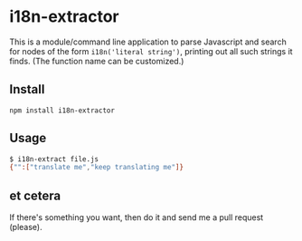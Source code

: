 # i18n-extractor

This is a module/command line application to parse Javascript and search for
nodes of the form `i18n('literal string')`, printing out all such strings it
finds. (The function name can be customized.)

## Install

`npm install i18n-extractor`

## Usage

```bash
$ i18n-extract file.js
{"":["translate me","keep translating me"]}
```

## et cetera

If there's something you want, then do it and send me a pull request (please).
